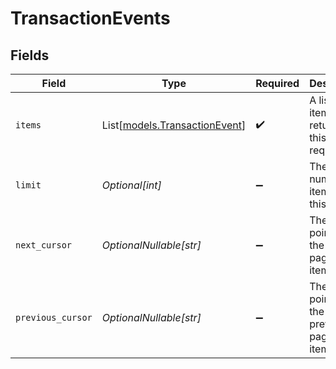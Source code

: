 # TransactionEvents


## Fields

| Field                                                          | Type                                                           | Required                                                       | Description                                                    | Example                                                        |
| -------------------------------------------------------------- | -------------------------------------------------------------- | -------------------------------------------------------------- | -------------------------------------------------------------- | -------------------------------------------------------------- |
| `items`                                                        | List[[models.TransactionEvent](../models/transactionevent.md)] | :heavy_check_mark:                                             | A list of items returned for this request.                     |                                                                |
| `limit`                                                        | *Optional[int]*                                                | :heavy_minus_sign:                                             | The number of items for this page.                             | 20                                                             |
| `next_cursor`                                                  | *OptionalNullable[str]*                                        | :heavy_minus_sign:                                             | The cursor pointing at the next page of items.                 | ZXhhbXBsZTE                                                    |
| `previous_cursor`                                              | *OptionalNullable[str]*                                        | :heavy_minus_sign:                                             | The cursor pointing at the previous page of items.             | Xkjss7asS                                                      |